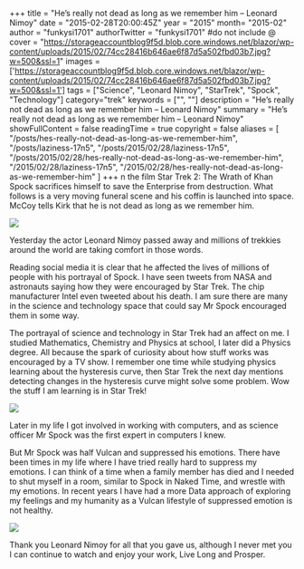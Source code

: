 +++
title = "He’s really not dead as long as we remember him – Leonard Nimoy"
date = "2015-02-28T20:00:45Z"
year = "2015"
month= "2015-02"
author = "funkysi1701"
authorTwitter = "funkysi1701" #do not include @
cover = "https://storageaccountblog9f5d.blob.core.windows.net/blazor/wp-content/uploads/2015/02/74cc28416b646ae6f87d5a502fbd03b7.jpg?w=500&ssl=1"
images = ['https://storageaccountblog9f5d.blob.core.windows.net/blazor/wp-content/uploads/2015/02/74cc28416b646ae6f87d5a502fbd03b7.jpg?w=500&ssl=1']
tags = ["Science", "Leonard Nimoy", "StarTrek", "Spock", "Technology"]
category="trek"
keywords = ["", ""]
description =  "He’s really not dead as long as we remember him – Leonard Nimoy"
summary = "He’s really not dead as long as we remember him – Leonard Nimoy"
showFullContent = false
readingTime = true
copyright = false
aliases = [
    "/posts/hes-really-not-dead-as-long-as-we-remember-him",
    "/posts/laziness-17n5",
    "/posts/2015/02/28/laziness-17n5",
    "/posts/2015/02/28/hes-really-not-dead-as-long-as-we-remember-him",
    "/2015/02/28/laziness-17n5",
    "/2015/02/28/hes-really-not-dead-as-long-as-we-remember-him"
]
+++
n the film Star Trek 2: The Wrath of Khan Spock sacrifices himself to save the Enterprise from destruction. What follows is a very moving funeral scene and his coffin is launched into space. McCoy tells Kirk that he is not dead as long as we remember him.

![](https://storageaccountblog9f5d.blob.core.windows.net/blazor/wp-content/uploads/2015/02/Spock_2293.jpg?resize=300%2C227&ssl=1)

Yesterday the actor Leonard Nimoy passed away and millions of trekkies around the world are taking comfort in those words.

Reading social media it is clear that he affected the lives of millions of people with his portrayal of Spock. I have seen tweets from NASA and astronauts saying how they were encouraged by Star Trek. The chip manufacturer Intel even tweeted about his death. I am sure there are many in the science and technology space that could say Mr Spock encouraged them in some way.

The portrayal of science and technology in Star Trek had an affect on me. I studied Mathematics, Chemistry and Physics at school, I later did a Physics degree. All because the spark of curiosity about how stuff works was encouraged by a TV show. I remember one time while studying physics learning about the hysteresis curve, then Star Trek the next day mentions detecting changes in the hysteresis curve might solve some problem. Wow the stuff I am learning is in Star Trek!

![](https://storageaccountblog9f5d.blob.core.windows.net/blazor/wp-content/uploads/2015/02/color_nimoy_headshot.jpg?resize=236%2C300&ssl=1)

Later in my life I got involved in working with computers, and as science officer Mr Spock was the first expert in computers I knew.

But Mr Spock was half Vulcan and suppressed his emotions. There have been times in my life where I have tried really hard to suppress my emotions. I can think of a time when a family member has died and I needed to shut myself in a room, similar to Spock in Naked Time, and wrestle with my emotions. In recent years I have had a more Data approach of exploring my feelings and my humanity as a Vulcan lifestyle of suppressed emotion is not healthy.

![](https://storageaccountblog9f5d.blob.core.windows.net/blazor/wp-content/uploads/2015/02/74cc28416b646ae6f87d5a502fbd03b7.jpg?w=500&ssl=1)

Thank you Leonard Nimoy for all that you gave us, although I never met you I can continue to watch and enjoy your work, Live Long and Prosper.
